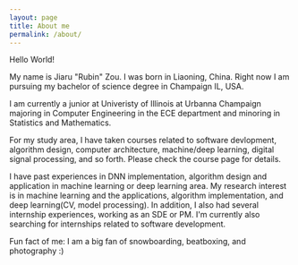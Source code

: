 ```yaml
---
layout: page
title: About me 
permalink: /about/
---
```


Hello World! 

My name is Jiaru "Rubin" Zou. I was born in Liaoning, China. Right now I am pursuing my bachelor of science degree in Champaign IL, USA. 

I am currently a junior at Univeristy of Illinois at Urbanna Champaign majoring in Computer Engineering in the ECE department and minoring in Statistics and Mathematics. 

For my study area, I have taken courses related to software devlopment, algorithm design, computer architecture, machine/deep learning, digital signal processing, and so forth. Please check the course page for details. 

I have past experiences in DNN implementation, algorithm design and application in machine learning or deep learning area. My research interest is in machine learning and the applications, algorithm implementation, and deep learning(CV, model processing). In addition, I also had several internship experiences, working as an SDE or PM. I'm currently also searching for internships related to software development. 

Fun fact of me: I am a big fan of snowboarding, beatboxing, and photography :)